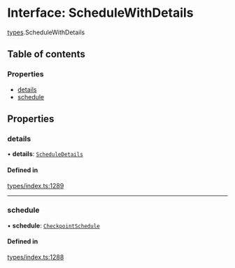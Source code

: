 # Interface: ScheduleWithDetails

[types](../wiki/types).ScheduleWithDetails

## Table of contents

### Properties

- [details](../wiki/types.ScheduleWithDetails#details)
- [schedule](../wiki/types.ScheduleWithDetails#schedule)

## Properties

### details

• **details**: [`ScheduleDetails`](../wiki/api.entities.CheckpointSchedule.types.ScheduleDetails)

#### Defined in

[types/index.ts:1289](https://github.com/PolymathNetwork/polymesh-sdk/blob/299ce247/src/types/index.ts#L1289)

___

### schedule

• **schedule**: [`CheckpointSchedule`](../wiki/api.entities.CheckpointSchedule.CheckpointSchedule)

#### Defined in

[types/index.ts:1288](https://github.com/PolymathNetwork/polymesh-sdk/blob/299ce247/src/types/index.ts#L1288)
